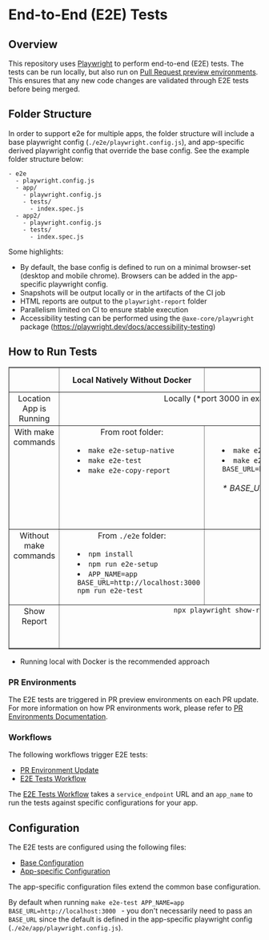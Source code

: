 # End-to-End (E2E) Tests

## Overview

This repository uses [Playwright](https://playwright.dev/) to perform end-to-end (E2E) tests. The tests can be run locally, but also run on [Pull Request preview environments](../infra/pull-request-environments.md). This ensures that any new code changes are validated through E2E tests before being merged.

## Folder Structure
In order to support e2e for multiple apps, the folder structure will include a base playwright config (`./e2e/playwright.config.js`), and app-specific derived playwright config that override the base config. See the example folder structure below:
```
- e2e
  - playwright.config.js
  - app/
    - playwright.config.js
    - tests/
      - index.spec.js
  - app2/
    - playwright.config.js
    - tests/
      - index.spec.js
```

Some highlights:
- By default, the base config is defined to run on a minimal browser-set (desktop and mobile chrome). Browsers can be added in the app-specific playwright config.
- Snapshots will be output locally or in the artifacts of the CI job
- HTML reports are output to the `playwright-report` folder
- Parallelism limited on CI to ensure stable execution
- Accessibility testing can be performed using the `@axe-core/playwright` package (https://playwright.dev/docs/accessibility-testing)

## How to Run Tests
<table border="1" style="width:100%; text-align:center;">
  <tr>
    <th></th>
    <th>Local Natively Without Docker</th>
    <th>Local With Docker</th>
    <th>CI / Github Actions</th>
  </tr>
  <tr>
  <td>Location App is Running</td>
  <td colspan="2" style="vertical-align:top;">Locally (*port 3000 in examples) </td>
  <td>PR Preview Environment</td>
  </tr>
  <tr>
    <td style="vertical-align:top;">With make commands</td>
    <td style="vertical-align:top;">
      From root folder:<br>
      <ul style="list-style-position:inside; text-align:left;">
        <li><code>make e2e-setup-native</code></li>
        <li><code>make e2e-test</code></li>
        <li><code>make e2e-copy-report</code></li>
      </ul>
    </td>
    <td style="vertical-align:top;">
      From root folder:<br>
      <ul style="list-style-position:inside; text-align:left;">
        <li><code>make e2e-build</code></li>
        <li><code>make e2e-run APP_NAME=app BASE_URL=http://host.docker.internal:3000</code></li>
        <br />
        <em>* BASE_URL cannot use localhost</em>
      </ul>
    </td>
    <td style="vertical-align:top;">
      <em>* uses make commands <br /><br /> see the relevant <a href="../../.github/workflows/e2e-tests.yml">e2e Github Actions workflow file</a>
    </em>
    </td>
  </tr>
  <tr>
    <td style="vertical-align:top;">Without make commands</td>
    <td style="vertical-align:top;">
      From <code>./e2e</code> folder:<br>
      <ul style="list-style-position:inside; text-align:left;">
        <li><code>npm install</code></li>
        <li><code>npm run e2e-setup</code></li>
        <li><code>APP_NAME=app BASE_URL=http://localhost:3000 npm run e2e-test</code></li>
      </ul>
    </td>
    <td style="vertical-align:top;">N/A</td>
    <td style="vertical-align:top;">N/A</td>
  </tr>
  <tr>
    <td style="vertical-align:top;">Show Report</td>
    <td colspan="2" style="vertical-align:top;"><code>npx playwright show-report</code></td>
    <td style="vertical-align:top;">View Artifacts of Github Actions job</td>
  </tr>
</table>

* Running local with Docker is the recommended approach

### PR Environments

The E2E tests are triggered in PR preview environments on each PR update. For more information on how PR environments work, please refer to [PR Environments Documentation](../infra/pull-request-environments.md).

### Workflows

The following workflows trigger E2E tests:
- [PR Environment Update](../../.github/workflows/pr-environment-checks.yml)
- [E2E Tests Workflow](../../.github/workflows/e2e-tests.yml)

The [E2E Tests Workflow](../../.github/workflows/e2e-tests.yml) takes a `service_endpoint` URL and an `app_name` to run the tests against specific configurations for your app.

## Configuration

The E2E tests are configured using the following files:
- [Base Configuration](../../e2e/playwright.config.js)
- [App-specific Configuration](../../e2e/app/playwright.config.js)

The app-specific configuration files extend the common base configuration.

By default when running `make e2e-test APP_NAME=app BASE_URL=http://localhost:3000 ` - you don't necessarily need to pass an `BASE_URL` since the default is defined in the app-specific playwright config (`./e2e/app/playwright.config.js`).
